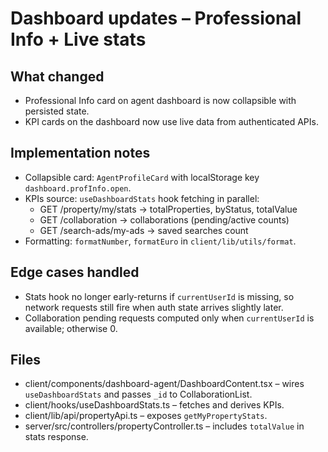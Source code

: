 # Dashboard updates – Professional Info + Live stats

## What changed

- Professional Info card on agent dashboard is now collapsible with persisted state.
- KPI cards on the dashboard now use live data from authenticated APIs.

## Implementation notes

- Collapsible card: `AgentProfileCard` with localStorage key `dashboard.profInfo.open`.
- KPIs source: `useDashboardStats` hook fetching in parallel:
  - GET /property/my/stats → totalProperties, byStatus, totalValue
  - GET /collaboration → collaborations (pending/active counts)
  - GET /search-ads/my-ads → saved searches count
- Formatting: `formatNumber`, `formatEuro` in `client/lib/utils/format`.

## Edge cases handled

- Stats hook no longer early-returns if `currentUserId` is missing, so network requests still fire when auth state arrives slightly later.
- Collaboration pending requests computed only when `currentUserId` is available; otherwise 0.

## Files

- client/components/dashboard-agent/DashboardContent.tsx – wires `useDashboardStats` and passes `_id` to CollaborationList.
- client/hooks/useDashboardStats.ts – fetches and derives KPIs.
- client/lib/api/propertyApi.ts – exposes `getMyPropertyStats`.
- server/src/controllers/propertyController.ts – includes `totalValue` in stats response.
